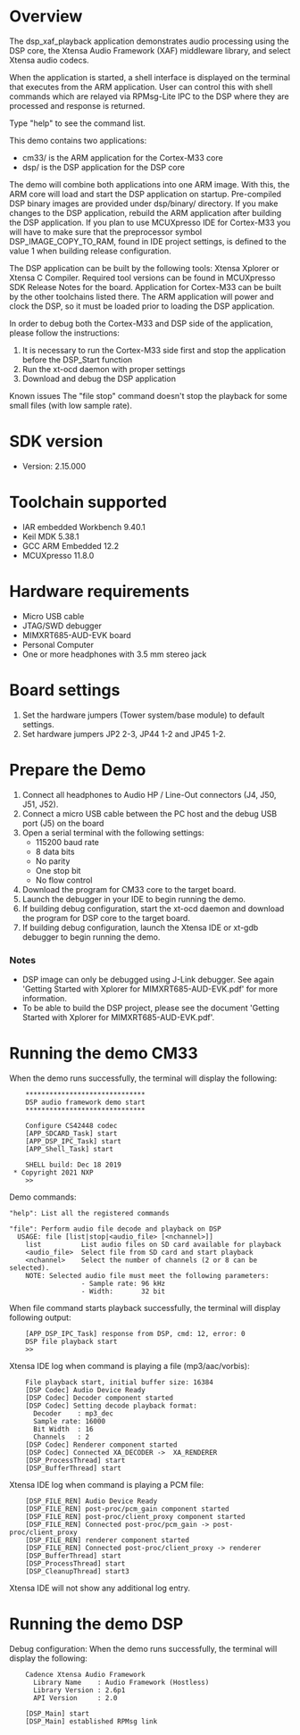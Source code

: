 Overview
========
The dsp_xaf_playback application demonstrates audio processing using the DSP core,
the Xtensa Audio Framework (XAF) middleware library, and select Xtensa audio
codecs.

When the application is started, a shell interface is displayed on the terminal
that executes from the ARM application.  User can control this with shell
commands which are relayed via RPMsg-Lite IPC to the DSP where they are
processed and response is returned.

Type "help" to see the command list.

This demo contains two applications:
- cm33/ is the ARM application for the Cortex-M33 core
- dsp/ is the DSP application for the DSP core

The demo will combine both applications into one ARM image.
With this, the ARM core will load and start the DSP application on
startup. Pre-compiled DSP binary images are provided under dsp/binary/ directory.
If you make changes to the DSP application, rebuild the ARM application after building the DSP application.
If you plan to use MCUXpresso IDE for Cortex-M33 you will have to make sure that
the preprocessor symbol DSP_IMAGE_COPY_TO_RAM, found in IDE project settings,
is defined to the value 1 when building release configuration.

The DSP application can be built by the following tools:
Xtensa Xplorer or Xtensa C Compiler. Required tool versions can be found
in MCUXpresso SDK Release Notes for the board. Application for Cortex-M33 can be built by the other toolchains listed there.
The ARM application will power and clock the DSP, so it must be loaded prior to loading the DSP application.

In order to debug both the Cortex-M33 and DSP side of the application, please follow the instructions:
1. It is necessary to run the Cortex-M33 side first and stop the application before the DSP_Start function
2. Run the xt-ocd daemon with proper settings
3. Download and debug the DSP application

Known issues
The "file stop" command doesn't stop the playback for some small files (with low sample rate).


SDK version
===========
- Version: 2.15.000

Toolchain supported
===================
- IAR embedded Workbench  9.40.1
- Keil MDK  5.38.1
- GCC ARM Embedded  12.2
- MCUXpresso  11.8.0

Hardware requirements
=====================
- Micro USB cable
- JTAG/SWD debugger
- MIMXRT685-AUD-EVK board
- Personal Computer
- One or more headphones with 3.5 mm stereo jack

Board settings
==============
1. Set the hardware jumpers (Tower system/base module) to default settings.
2. Set hardware jumpers JP2 2-3, JP44 1-2 and JP45 1-2.

Prepare the Demo
================
1. Connect all headphones to Audio HP / Line-Out connectors (J4, J50, J51, J52).
2. Connect a micro USB cable between the PC host and the debug USB port (J5) on the board
3. Open a serial terminal with the following settings:
    - 115200 baud rate
    - 8 data bits
    - No parity
    - One stop bit
    - No flow control
4. Download the program for CM33 core to the target board.
5. Launch the debugger in your IDE to begin running the demo.
6. If building debug configuration, start the xt-ocd daemon and download the program for DSP
   core to the target board.
7. If building debug configuration, launch the Xtensa IDE or xt-gdb debugger to
begin running the demo.

### Notes
- DSP image can only be debugged using J-Link debugger. See again 'Getting Started
  with Xplorer for MIMXRT685-AUD-EVK.pdf' for more information.
- To be able to build the DSP project, please see the document
  'Getting Started with Xplorer for MIMXRT685-AUD-EVK.pdf'.

Running the demo CM33
=====================
When the demo runs successfully, the terminal will display the following:
```
    ******************************
    DSP audio framework demo start
    ******************************

    Configure CS42448 codec
    [APP_SDCARD_Task] start
    [APP_DSP_IPC_Task] start
    [APP_Shell_Task] start

    SHELL build: Dec 18 2019
 * Copyright 2021 NXP
    >>
```

Demo commands:
```
"help": List all the registered commands

"file": Perform audio file decode and playback on DSP
  USAGE: file [list|stop|<audio_file> [<nchannel>]]
    list          List audio files on SD card available for playback
    <audio_file>  Select file from SD card and start playback
    <nchannel>    Select the number of channels (2 or 8 can be selected).
    NOTE: Selected audio file must meet the following parameters:
                  - Sample rate: 96 kHz
                  - Width:       32 bit
```

When file command starts playback successfully, the terminal will display following output:
```
    [APP_DSP_IPC_Task] response from DSP, cmd: 12, error: 0
    DSP file playback start
    >>
```

Xtensa IDE log when command is playing a file (mp3/aac/vorbis):
```
    File playback start, initial buffer size: 16384
    [DSP Codec] Audio Device Ready
    [DSP Codec] Decoder component started
    [DSP Codec] Setting decode playback format:
      Decoder    : mp3_dec
      Sample rate: 16000
      Bit Width  : 16
      Channels   : 2
    [DSP Codec] Renderer component started
    [DSP Codec] Connected XA_DECODER ->  XA_RENDERER
    [DSP_ProcessThread] start
    [DSP_BufferThread] start
```

Xtensa IDE log when command is playing a PCM file:
```
    [DSP_FILE_REN] Audio Device Ready
    [DSP_FILE_REN] post-proc/pcm_gain component started
    [DSP_FILE_REN] post-proc/client_proxy component started
    [DSP_FILE_REN] Connected post-proc/pcm_gain -> post-proc/client_proxy
    [DSP_FILE_REN] renderer component started
    [DSP_FILE_REN] Connected post-proc/client_proxy -> renderer
    [DSP_BufferThread] start
    [DSP_ProcessThread] start
    [DSP_CleanupThread] start3
```

Xtensa IDE will not show any additional log entry.

Running the demo DSP
====================
Debug configuration:
When the demo runs successfully, the terminal will display the following:
```
    Cadence Xtensa Audio Framework
      Library Name    : Audio Framework (Hostless)
      Library Version : 2.6p1
      API Version     : 2.0

    [DSP_Main] start
    [DSP_Main] established RPMsg link
```

